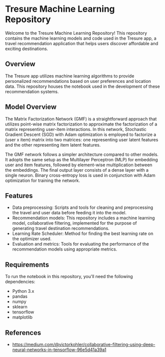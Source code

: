 # Tresure Machine Learning Repository

Welcome to the Tresure Machine Learning Repository! This repository contains the machine learning models and code used in the Tresure app, a travel recommendation application that helps users discover affordable and exciting destinations.

## Overview

The Tresure app utilizes machine learning algorithms to provide personalized recommendations based on user preferences and location data. This repository houses the notebook used in the development of these recommendation systems.

## Model Overview

The Matrix Factorization Network (GMF) is a straightforward approach that utilizes point-wise matrix factorization to approximate the factorization of a matrix representing user-item interactions. In this network, Stochastic Gradient Descent (SGD) with Adam optimization is employed to factorize a (user x item) matrix into two matrices: one representing user latent features and the other representing item latent features.

The GMF network follows a simpler architecture compared to other models. It adopts the same setup as the Multilayer Perceptron (MLP) for embedding user and item features, followed by element-wise multiplication between the embeddings. The final output layer consists of a dense layer with a single neuron. Binary cross-entropy loss is used in conjunction with Adam optimization for training the network.

## Features

- Data preprocessing: Scripts and tools for cleaning and preprocessing the travel and user data before feeding it into the model.
- Recommendation models: This repository includes a machine learning model, collaborative filtering, implemented for the purpose of generating travel destination recommendations.
- Learning Rate Scheduler: Method for finding the best learning rate on the optimizer used.
- Evaluation and metrics: Tools for evaluating the performance of the recommendation models using appropriate metrics.

## Requirements

To run the notebook in this repository, you'll need the following dependencies:

- Python 3.x
- pandas
- numpy
- sklearn
- tensorflow
- matplotlib

## References
- https://medium.com/@victorkohler/collaborative-filtering-using-deep-neural-networks-in-tensorflow-96e5d41a39a1
